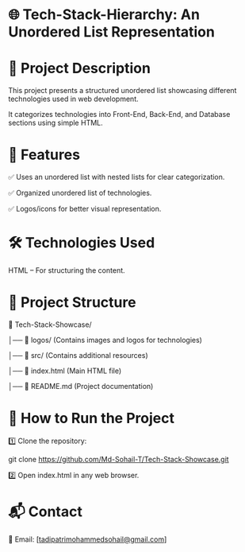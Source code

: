 # 🌐 Tech-Stack-Hierarchy: An Unordered List Representation

# 📌 Project Description

This project presents a structured unordered list showcasing different technologies used in web development.

It categorizes technologies into Front-End, Back-End, and Database sections using simple HTML.



# 🚀 Features

✅ Uses an unordered list with nested lists for clear categorization.

✅ Organized unordered list of technologies.

✅ Logos/icons for better visual representation.

# 🛠 Technologies Used

HTML – For structuring the content.

# 📂 Project Structure


📁 Tech-Stack-Showcase/

│── 📁 logos/        (Contains images and logos for technologies)

│── 📁 src/          (Contains additional resources)

│── 📄 index.html    (Main HTML file)

│── 📜 README.md     (Project documentation)

# 🚀 How to Run the Project

1️⃣ Clone the repository:

git clone https://github.com/Md-Sohail-T/Tech-Stack-Showcase.git

2️⃣ Open index.html in any web browser.


# 📬 Contact

📧 Email: [tadipatrimohammedsohail@gmail.com]

